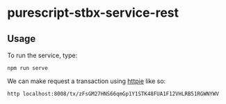 # purescript-stbx-service-rest

## Usage

To run the service, type:
```
npm run serve
```

We can make request a transaction using [httpie](https://httpie.org) like so:

```
http localhost:8008/tx/zFsGM27HNS66qmGp1Y1STK48FUA1F12VHLRB51RGWNYWV
```
